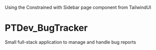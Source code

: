 Using the Constrained with Sidebar page component from TailwindUI

# PTDev_BugTracker

Small full-stack application to manage and handle bug reports
